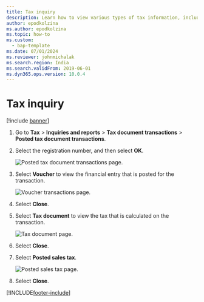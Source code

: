 ```yaml
---
title: Tax inquiry
description: Learn how to view various types of tax information, including a step-by-step process detailing how to initiate a tax inquiry.
author: epodkolzina
ms.author: epodkolzina
ms.topic: how-to
ms.custom: 
  - bap-template
ms.date: 07/01/2024
ms.reviewer: johnmichalak 
ms.search.region: India
ms.search.validFrom: 2019-06-01
ms.dyn365.ops.version: 10.0.4
---
```


# Tax inquiry

[!include [banner](../../includes/banner.md)]

1. Go to **Tax** \> **Inquiries and reports** \> **Tax document transactions** \> **Posted tax document transactions**.
2. Select the registration number, and then select **OK**.

    ![Posted tax document transactions page.](../media/Capture2019052111_upd.png)

3. Select **Voucher** to view the financial entry that is posted for the transaction.

    ![Voucher transactions page.](../media/Capture2019052112_upd.png)

4. Select **Close**.
5. Select **Tax document** to view the tax that is calculated on the transaction.

    ![Tax document page.](../media/Capture2019052113_upd.png)

6. Select **Close**.
7. Select **Posted sales tax**.

    ![Posted sales tax page.](../media/Capture2019052114_upd.png)

8. Select **Close**.


[!INCLUDE[footer-include](../../../includes/footer-banner.md)]
